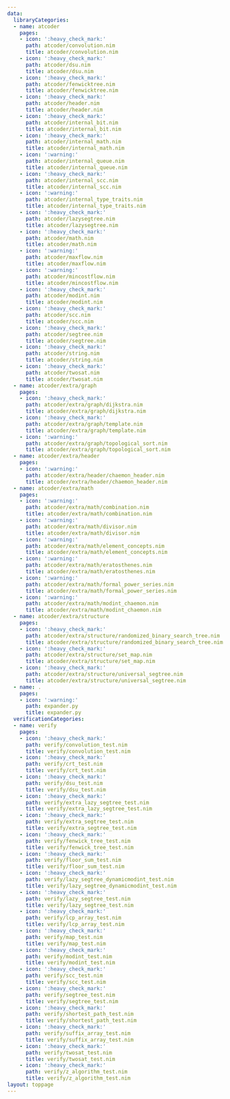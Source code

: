 ```yaml
---
data:
  libraryCategories:
  - name: atcoder
    pages:
    - icon: ':heavy_check_mark:'
      path: atcoder/convolution.nim
      title: atcoder/convolution.nim
    - icon: ':heavy_check_mark:'
      path: atcoder/dsu.nim
      title: atcoder/dsu.nim
    - icon: ':heavy_check_mark:'
      path: atcoder/fenwicktree.nim
      title: atcoder/fenwicktree.nim
    - icon: ':heavy_check_mark:'
      path: atcoder/header.nim
      title: atcoder/header.nim
    - icon: ':heavy_check_mark:'
      path: atcoder/internal_bit.nim
      title: atcoder/internal_bit.nim
    - icon: ':heavy_check_mark:'
      path: atcoder/internal_math.nim
      title: atcoder/internal_math.nim
    - icon: ':warning:'
      path: atcoder/internal_queue.nim
      title: atcoder/internal_queue.nim
    - icon: ':heavy_check_mark:'
      path: atcoder/internal_scc.nim
      title: atcoder/internal_scc.nim
    - icon: ':warning:'
      path: atcoder/internal_type_traits.nim
      title: atcoder/internal_type_traits.nim
    - icon: ':heavy_check_mark:'
      path: atcoder/lazysegtree.nim
      title: atcoder/lazysegtree.nim
    - icon: ':heavy_check_mark:'
      path: atcoder/math.nim
      title: atcoder/math.nim
    - icon: ':warning:'
      path: atcoder/maxflow.nim
      title: atcoder/maxflow.nim
    - icon: ':warning:'
      path: atcoder/mincostflow.nim
      title: atcoder/mincostflow.nim
    - icon: ':heavy_check_mark:'
      path: atcoder/modint.nim
      title: atcoder/modint.nim
    - icon: ':heavy_check_mark:'
      path: atcoder/scc.nim
      title: atcoder/scc.nim
    - icon: ':heavy_check_mark:'
      path: atcoder/segtree.nim
      title: atcoder/segtree.nim
    - icon: ':heavy_check_mark:'
      path: atcoder/string.nim
      title: atcoder/string.nim
    - icon: ':heavy_check_mark:'
      path: atcoder/twosat.nim
      title: atcoder/twosat.nim
  - name: atcoder/extra/graph
    pages:
    - icon: ':heavy_check_mark:'
      path: atcoder/extra/graph/dijkstra.nim
      title: atcoder/extra/graph/dijkstra.nim
    - icon: ':heavy_check_mark:'
      path: atcoder/extra/graph/template.nim
      title: atcoder/extra/graph/template.nim
    - icon: ':warning:'
      path: atcoder/extra/graph/topological_sort.nim
      title: atcoder/extra/graph/topological_sort.nim
  - name: atcoder/extra/header
    pages:
    - icon: ':warning:'
      path: atcoder/extra/header/chaemon_header.nim
      title: atcoder/extra/header/chaemon_header.nim
  - name: atcoder/extra/math
    pages:
    - icon: ':warning:'
      path: atcoder/extra/math/combination.nim
      title: atcoder/extra/math/combination.nim
    - icon: ':warning:'
      path: atcoder/extra/math/divisor.nim
      title: atcoder/extra/math/divisor.nim
    - icon: ':warning:'
      path: atcoder/extra/math/element_concepts.nim
      title: atcoder/extra/math/element_concepts.nim
    - icon: ':warning:'
      path: atcoder/extra/math/eratosthenes.nim
      title: atcoder/extra/math/eratosthenes.nim
    - icon: ':warning:'
      path: atcoder/extra/math/formal_power_series.nim
      title: atcoder/extra/math/formal_power_series.nim
    - icon: ':warning:'
      path: atcoder/extra/math/modint_chaemon.nim
      title: atcoder/extra/math/modint_chaemon.nim
  - name: atcoder/extra/structure
    pages:
    - icon: ':heavy_check_mark:'
      path: atcoder/extra/structure/randomized_binary_search_tree.nim
      title: atcoder/extra/structure/randomized_binary_search_tree.nim
    - icon: ':heavy_check_mark:'
      path: atcoder/extra/structure/set_map.nim
      title: atcoder/extra/structure/set_map.nim
    - icon: ':heavy_check_mark:'
      path: atcoder/extra/structure/universal_segtree.nim
      title: atcoder/extra/structure/universal_segtree.nim
  - name: .
    pages:
    - icon: ':warning:'
      path: expander.py
      title: expander.py
  verificationCategories:
  - name: verify
    pages:
    - icon: ':heavy_check_mark:'
      path: verify/convolution_test.nim
      title: verify/convolution_test.nim
    - icon: ':heavy_check_mark:'
      path: verify/crt_test.nim
      title: verify/crt_test.nim
    - icon: ':heavy_check_mark:'
      path: verify/dsu_test.nim
      title: verify/dsu_test.nim
    - icon: ':heavy_check_mark:'
      path: verify/extra_lazy_segtree_test.nim
      title: verify/extra_lazy_segtree_test.nim
    - icon: ':heavy_check_mark:'
      path: verify/extra_segtree_test.nim
      title: verify/extra_segtree_test.nim
    - icon: ':heavy_check_mark:'
      path: verify/fenwick_tree_test.nim
      title: verify/fenwick_tree_test.nim
    - icon: ':heavy_check_mark:'
      path: verify/floor_sum_test.nim
      title: verify/floor_sum_test.nim
    - icon: ':heavy_check_mark:'
      path: verify/lazy_segtree_dynamicmodint_test.nim
      title: verify/lazy_segtree_dynamicmodint_test.nim
    - icon: ':heavy_check_mark:'
      path: verify/lazy_segtree_test.nim
      title: verify/lazy_segtree_test.nim
    - icon: ':heavy_check_mark:'
      path: verify/lcp_array_test.nim
      title: verify/lcp_array_test.nim
    - icon: ':heavy_check_mark:'
      path: verify/map_test.nim
      title: verify/map_test.nim
    - icon: ':heavy_check_mark:'
      path: verify/modint_test.nim
      title: verify/modint_test.nim
    - icon: ':heavy_check_mark:'
      path: verify/scc_test.nim
      title: verify/scc_test.nim
    - icon: ':heavy_check_mark:'
      path: verify/segtree_test.nim
      title: verify/segtree_test.nim
    - icon: ':heavy_check_mark:'
      path: verify/shortest_path_test.nim
      title: verify/shortest_path_test.nim
    - icon: ':heavy_check_mark:'
      path: verify/suffix_array_test.nim
      title: verify/suffix_array_test.nim
    - icon: ':heavy_check_mark:'
      path: verify/twosat_test.nim
      title: verify/twosat_test.nim
    - icon: ':heavy_check_mark:'
      path: verify/z_algorithm_test.nim
      title: verify/z_algorithm_test.nim
layout: toppage
---
```

